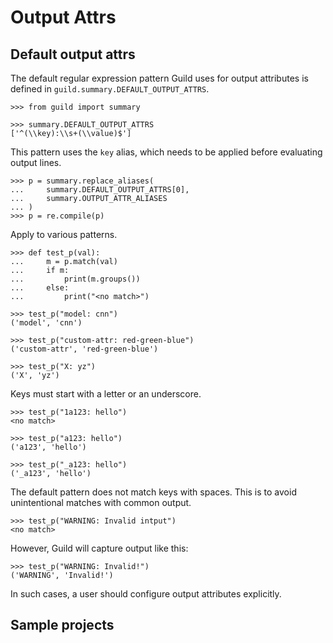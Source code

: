 # Output Attrs

## Default output attrs

The default regular expression pattern Guild uses for output
attributes is defined in `guild.summary.DEFAULT_OUTPUT_ATTRS`.

    >>> from guild import summary

    >>> summary.DEFAULT_OUTPUT_ATTRS
    ['^(\\key):\\s+(\\value)$']

This pattern uses the `key` alias, which needs to be applied before
evaluating output lines.

    >>> p = summary.replace_aliases(
    ...     summary.DEFAULT_OUTPUT_ATTRS[0],
    ...     summary.OUTPUT_ATTR_ALIASES
    ... )
    >>> p = re.compile(p)

Apply to various patterns.

    >>> def test_p(val):
    ...     m = p.match(val)
    ...     if m:
    ...         print(m.groups())
    ...     else:
    ...         print("<no match>")

    >>> test_p("model: cnn")
    ('model', 'cnn')

    >>> test_p("custom-attr: red-green-blue")
    ('custom-attr', 'red-green-blue')

    >>> test_p("X: yz")
    ('X', 'yz')

Keys must start with a letter or an underscore.

    >>> test_p("1a123: hello")
    <no match>

    >>> test_p("a123: hello")
    ('a123', 'hello')

    >>> test_p("_a123: hello")
    ('_a123', 'hello')

The default pattern does not match keys with spaces. This is to avoid
unintentional matches with common output.

    >>> test_p("WARNING: Invalid intput")
    <no match>

However, Guild will capture output like this:

    >>> test_p("WARNING: Invalid!")
    ('WARNING', 'Invalid!')

In such cases, a user should configure output attributes explicitly.

## Sample projects
